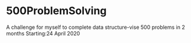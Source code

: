 # 500ProblemSolving
A challenge for myself to complete data structure-vise 500 problems in 2 months
Starting:24 April 2020
